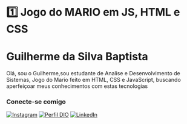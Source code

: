 
 # 1️⃣ Jogo do MARIO em JS, HTML e CSS

# Guilherme da Silva Baptista    
Olá, sou o Guilherme,sou estudante de Analise e Desenvolvimento de Sistemas, Jogo do Mario feito em HTML, CSS e JavaScript, buscando aperfeiçoar meus conhecimentos com estas tecnologias

### Conecte-se comigo
[![Instagram](https://img.shields.io/badge/Instagram-E4405F?style=for-the-badge&logo=instagram&logoColor=white)](https://www.instagram.com/Guis.baptista/)
[![Perfil DIO](https://img.shields.io/badge/-Meu%20Perfil%20na%20DIO-30A3DC?style=for-the-badge)](https://web.dio.me/users/guis_baptista03/)
[![LinkedIn](https://img.shields.io/badge/-LinkedIn-000?style=for-the-badge&logo=linkedin&logoColor=30A3DC)](https://www.linkedin.com/in/guilherme-baptista-095981292/)
